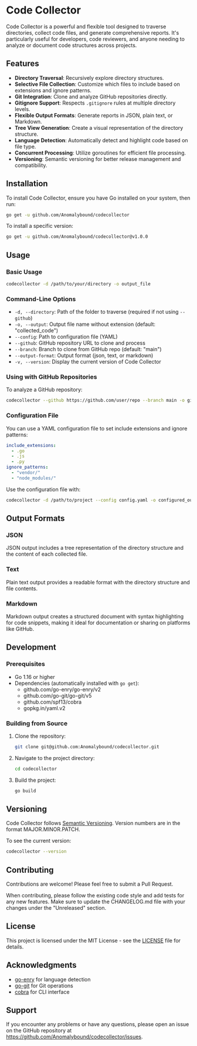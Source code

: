 # Code Collector

Code Collector is a powerful and flexible tool designed to traverse directories, collect code files, and generate comprehensive reports. It's particularly useful for developers, code reviewers, and anyone needing to analyze or document code structures across projects.

## Features

- **Directory Traversal**: Recursively explore directory structures.
- **Selective File Collection**: Customize which files to include based on extensions and ignore patterns.
- **Git Integration**: Clone and analyze GitHub repositories directly.
- **Gitignore Support**: Respects `.gitignore` rules at multiple directory levels.
- **Flexible Output Formats**: Generate reports in JSON, plain text, or Markdown.
- **Tree View Generation**: Create a visual representation of the directory structure.
- **Language Detection**: Automatically detect and highlight code based on file type.
- **Concurrent Processing**: Utilize goroutines for efficient file processing.
- **Versioning**: Semantic versioning for better release management and compatibility.

## Installation

To install Code Collector, ensure you have Go installed on your system, then run:

```bash
go get -u github.com/Anomalybound/codecollector
```

To install a specific version:

```bash
go get -u github.com/Anomalybound/codecollector@v1.0.0
```

## Usage

### Basic Usage

```bash
codecollector -d /path/to/your/directory -o output_file
```

### Command-Line Options

- `-d, --directory`: Path of the folder to traverse (required if not using `--github`)
- `-o, --output`: Output file name without extension (default: "collected_code")
- `--config`: Path to configuration file (YAML)
- `--github`: GitHub repository URL to clone and process
- `--branch`: Branch to clone from GitHub repo (default: "main")
- `--output-format`: Output format (json, text, or markdown)
- `-v, --version`: Display the current version of Code Collector

### Using with GitHub Repositories

To analyze a GitHub repository:

```bash
codecollector --github https://github.com/user/repo --branch main -o github_report
```

### Configuration File

You can use a YAML configuration file to set include extensions and ignore patterns:

```yaml
include_extensions:
  - .go
  - .js
  - .py
ignore_patterns:
  - "vendor/"
  - "node_modules/"
```

Use the configuration file with:

```bash
codecollector -d /path/to/project --config config.yaml -o configured_output
```

## Output Formats

### JSON

JSON output includes a tree representation of the directory structure and the content of each collected file.

### Text

Plain text output provides a readable format with the directory structure and file contents.

### Markdown

Markdown output creates a structured document with syntax highlighting for code snippets, making it ideal for documentation or sharing on platforms like GitHub.

## Development

### Prerequisites

- Go 1.16 or higher
- Dependencies (automatically installed with `go get`):
  - github.com/go-enry/go-enry/v2
  - github.com/go-git/go-git/v5
  - github.com/spf13/cobra
  - gopkg.in/yaml.v2

### Building from Source

1. Clone the repository:

   ```bash
   git clone git@github.com:Anomalybound/codecollector.git
   ```

2. Navigate to the project directory:

   ```bash
   cd codecollector
   ```

3. Build the project:
   ```bash
   go build
   ```

## Versioning

Code Collector follows [Semantic Versioning](https://semver.org/). Version numbers are in the format MAJOR.MINOR.PATCH.

To see the current version:

```bash
codecollector --version
```

## Contributing

Contributions are welcome! Please feel free to submit a Pull Request.

When contributing, please follow the existing code style and add tests for any new features. Make sure to update the CHANGELOG.md file with your changes under the "Unreleased" section.

## License

This project is licensed under the MIT License - see the [LICENSE](LICENSE) file for details.

## Acknowledgments

- [go-enry](https://github.com/go-enry/go-enry) for language detection
- [go-git](https://github.com/go-git/go-git) for Git operations
- [cobra](https://github.com/spf13/cobra) for CLI interface

## Support

If you encounter any problems or have any questions, please open an issue on the GitHub repository at https://github.com/Anomalybound/codecollector/issues.

